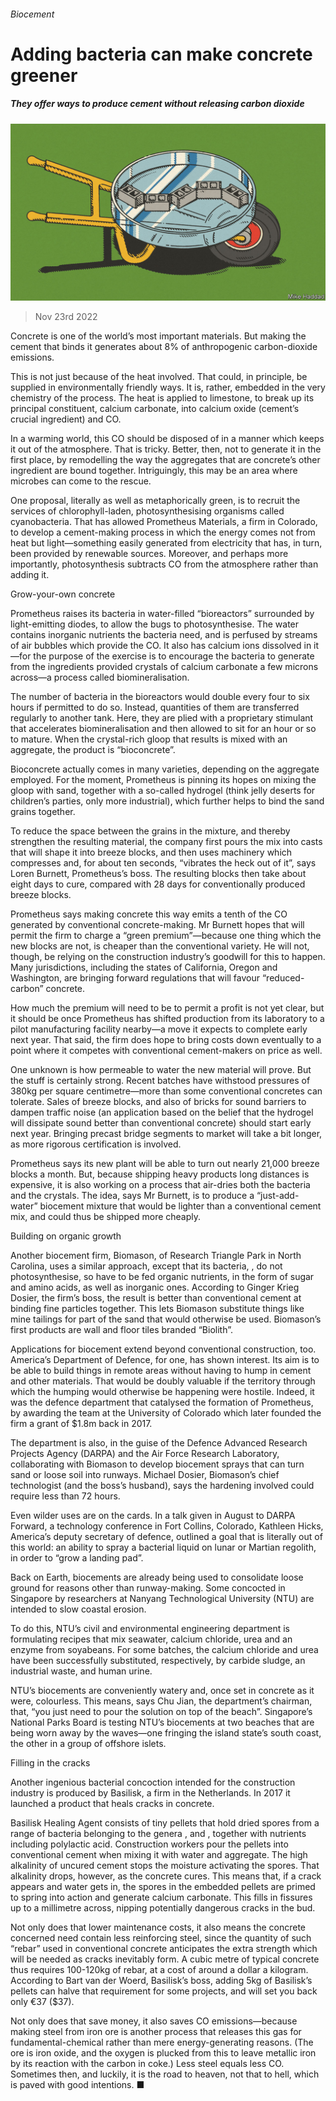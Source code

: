 ###### Biocement

# Adding bacteria can make concrete greener 

##### They offer ways to produce cement without releasing carbon dioxide 

![image](images/20221126_STD001.jpg) 

> Nov 23rd 2022 

Concrete is one of the world’s most important materials. But making the cement that binds it generates about 8% of anthropogenic carbon-dioxide emissions. 

This is not just because of the heat involved. That could, in principle, be supplied in environmentally friendly ways. It is, rather, embedded in the very chemistry of the process. The heat is applied to limestone, to break up its principal constituent, calcium carbonate, into calcium oxide (cement’s crucial ingredient) and CO. 

In a warming world, this CO should be disposed of in a manner which keeps it out of the atmosphere. That is tricky. Better, then, not to generate it in the first place, by remodelling the way the aggregates that are concrete’s other ingredient are bound together. Intriguingly, this may be an area where microbes can come to the rescue.

One proposal, literally as well as metaphorically green, is to recruit the services of chlorophyll-laden, photosynthesising organisms called cyanobacteria. That has allowed Prometheus Materials, a firm in Colorado, to develop a cement-making process in which the energy comes not from heat but light—something easily generated from electricity that has, in turn, been provided by renewable sources. Moreover, and perhaps more importantly, photosynthesis subtracts CO from the atmosphere rather than adding it.

Grow-your-own concrete

Prometheus raises its bacteria in water-filled “bioreactors” surrounded by light-emitting diodes, to allow the bugs to photosynthesise. The water contains inorganic nutrients the bacteria need, and is perfused by streams of air bubbles which provide the CO. It also has calcium ions dissolved in it—for the purpose of the exercise is to encourage the bacteria to generate from the ingredients provided crystals of calcium carbonate a few microns across—a process called biomineralisation.

The number of bacteria in the bioreactors would double every four to six hours if permitted to do so. Instead, quantities of them are transferred regularly to another tank. Here, they are plied with a proprietary stimulant that accelerates biomineralisation and then allowed to sit for an hour or so to mature. When the crystal-rich gloop that results is mixed with an aggregate, the product is “bioconcrete”. 

Bioconcrete actually comes in many varieties, depending on the aggregate employed. For the moment, Prometheus is pinning its hopes on mixing the gloop with sand, together with a so-called hydrogel (think jelly deserts for children’s parties, only more industrial), which further helps to bind the sand grains together. 

To reduce the space between the grains in the mixture, and thereby strengthen the resulting material, the company first pours the mix into casts that will shape it into breeze blocks, and then uses machinery which compresses and, for about ten seconds, “vibrates the heck out of it”, says Loren Burnett, Prometheus’s boss. The resulting blocks then take about eight days to cure, compared with 28 days for conventionally produced breeze blocks.

Prometheus says making concrete this way emits a tenth of the CO generated by conventional concrete-making. Mr Burnett hopes that will permit the firm to charge a “green premium”—because one thing which the new blocks are not, is cheaper than the conventional variety. He will not, though, be relying on the construction industry’s goodwill for this to happen. Many jurisdictions, including the states of California, Oregon and Washington, are bringing forward regulations that will favour “reduced-carbon” concrete.

How much the premium will need to be to permit a profit is not yet clear, but it should be once Prometheus has shifted production from its laboratory to a pilot manufacturing facility nearby—a move it expects to complete early next year. That said, the firm does hope to bring costs down eventually to a point where it competes with conventional cement-makers on price as well.

One unknown is how permeable to water the new material will prove. But the stuff is certainly strong. Recent batches have withstood pressures of 380kg per square centimetre—more than some conventional concretes can tolerate. Sales of breeze blocks, and also of bricks for sound barriers to dampen traffic noise (an application based on the belief that the hydrogel will dissipate sound better than conventional concrete) should start early next year. Bringing precast bridge segments to market will take a bit longer, as more rigorous certification is involved. 

Prometheus says its new plant will be able to turn out nearly 21,000 breeze blocks a month. But, because shipping heavy products long distances is expensive, it is also working on a process that air-dries both the bacteria and the crystals. The idea, says Mr Burnett, is to produce a “just-add-water” biocement mixture that would be lighter than a conventional cement mix, and could thus be shipped more cheaply. 

Building on organic growth

Another biocement firm, Biomason, of Research Triangle Park in North Carolina, uses a similar approach, except that its bacteria, , do not photosynthesise, so have to be fed organic nutrients, in the form of sugar and amino acids, as well as inorganic ones. According to Ginger Krieg Dosier, the firm’s boss, the result is better than conventional cement at binding fine particles together. This lets Biomason substitute things like mine tailings for part of the sand that would otherwise be used. Biomason’s first products are wall and floor tiles branded “Biolith”.

Applications for biocement extend beyond conventional construction, too. America’s Department of Defence, for one, has shown interest. Its aim is to be able to build things in remote areas without having to hump in cement and other materials. That would be doubly valuable if the territory through which the humping would otherwise be happening were hostile. Indeed, it was the defence department that catalysed the formation of Prometheus, by awarding the team at the University of Colorado which later founded the firm a grant of $1.8m back in 2017.

The department is also, in the guise of the Defence Advanced Research Projects Agency (DARPA) and the Air Force Research Laboratory, collaborating with Biomason to develop biocement sprays that can turn sand or loose soil into runways. Michael Dosier, Biomason’s chief technologist (and the boss’s husband), says the hardening involved could require less than 72 hours.

Even wilder uses are on the cards. In a talk given in August to DARPA Forward, a technology conference in Fort Collins, Colorado, Kathleen Hicks, America’s deputy secretary of defence, outlined a goal that is literally out of this world: an ability to spray a bacterial liquid on lunar or Martian regolith, in order to “grow a landing pad”. 

Back on Earth, biocements are already being used to consolidate loose ground for reasons other than runway-making. Some concocted in Singapore by researchers at Nanyang Technological University (NTU) are intended to slow coastal erosion. 

To do this, NTU’s civil and environmental engineering department is formulating recipes that mix seawater, calcium chloride, urea and an enzyme from soyabeans. For some batches, the calcium chloride and urea have been successfully substituted, respectively, by carbide sludge, an industrial waste, and human urine. 

NTU’s biocements are conveniently watery and, once set in concrete as it were, colourless. This means, says Chu Jian, the department’s chairman, that, “you just need to pour the solution on top of the beach”. Singapore’s National Parks Board is testing NTU’s biocements at two beaches that are being worn away by the waves—one fringing the island state’s south coast, the other in a group of offshore islets.

Filling in the cracks

Another ingenious bacterial concoction intended for the construction industry is produced by Basilisk, a firm in the Netherlands. In 2017 it launched a product that heals cracks in concrete. 

Basilisk Healing Agent consists of tiny pellets that hold dried spores from a range of bacteria belonging to the genera ,  and , together with nutrients including polylactic acid. Construction workers pour the pellets into conventional cement when mixing it with water and aggregate. The high alkalinity of uncured cement stops the moisture activating the spores. That alkalinity drops, however, as the concrete cures. This means that, if a crack appears and water gets in, the spores in the embedded pellets are primed to spring into action and generate calcium carbonate. This fills in fissures up to a millimetre across, nipping potentially dangerous cracks in the bud.

Not only does that lower maintenance costs, it also means the concrete concerned need contain less reinforcing steel, since the quantity of such “rebar” used in conventional concrete anticipates the extra strength which will be needed as cracks inevitably form. A cubic metre of typical concrete thus requires 100-120kg of rebar, at a cost of around a dollar a kilogram. According to Bart van der Woerd, Basilisk’s boss, adding 5kg of Basilisk’s pellets can halve that requirement for some projects, and will set you back only €37 ($37). 

Not only does that save money, it also saves CO emissions—because making steel from iron ore is another process that releases this gas for fundamental-chemical rather than mere energy-generating reasons. (The ore is iron oxide, and the oxygen is plucked from this to leave metallic iron by its reaction with the carbon in coke.) Less steel equals less CO. Sometimes then, and luckily, it is the road to heaven, not that to hell, which is paved with good intentions. ■


